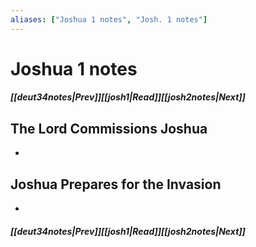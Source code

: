 ```yaml
---
aliases: ["Joshua 1 notes", "Josh. 1 notes"]
---
```

# Joshua 1 notes
##### <span class=arrow-left></span>[[deut34notes|Prev]]<span class=navigation-separator></span>[[josh1|Read]]<span class=navigation-separator></span>[[josh2notes|Next]]<span class=arrow-right></span>
## The Lord Commissions Joshua
- 
## Joshua Prepares for the Invasion
- 
##### <span class=arrow-left></span>[[deut34notes|Prev]]<span class=navigation-separator></span>[[josh1|Read]]<span class=navigation-separator></span>[[josh2notes|Next]]<span class=arrow-right></span>